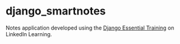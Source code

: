 # django_smartnotes

Notes application developed using the [Django Essential Training](https://www.linkedin.com/learning/django-essential-training/what-is-django) on LinkedIn Learning.
